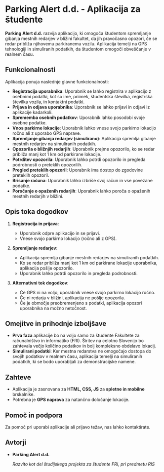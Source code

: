 # Parking Alert d.d. - Aplikacija za študente

**Parking Alert d.d.** razvija aplikacijo, ki omogoča študentom spremljanje gibanja mestnih redarjev v bližini fakultet, da jih pravočasno opozori, če se redar približa njihovemu parkiranemu vozilu. Aplikacija temelji na GPS tehnologiji in simuliranih podatkih, da študentom omogoči obveščanje v realnem času.

## Funkcionalnosti

Aplikacija ponuja naslednje glavne funkcionalnosti:

- **Registracija uporabnika**: Uporabnik se lahko registrira v aplikacijo z osebnimi podatki, kot so ime, priimek, študentska številka, registrska številka vozila, in kontaktni podatki.
- **Prijava in odjava uporabnika**: Uporabnik se lahko prijavi in odjavi iz aplikacije kadarkoli.
- **Sprememba osebnih podatkov**: Uporabnik lahko posodobi svoje osebne podatke.
- **Vnos parkirne lokacije**: Uporabnik lahko vnese svojo parkirno lokacijo ročno ali z uporabo GPS naprave.
- **Spremljanje gibanja redarjev (simulirano)**: Aplikacija spremlja gibanje mestnih redarjev na simuliranih podatkih.
- **Opozorila o bližnjih redarjih**: Uporabnik prejme opozorilo, ko se redar približa manj kot 1 km od parkirane lokacije.
- **Potrditev opozorila**: Uporabnik lahko potrdi opozorilo in pregleda podrobnosti o preteklih opozorilih.
- **Pregled preteklih opozoril**: Uporabnik ima dostop do zgodovine preteklih opozoril.
- **Brisanje računa**: Uporabnik lahko izbriše svoj račun in vse povezane podatke.
- **Poročanje o opaženih redarjih**: Uporabnik lahko poroča o opaženih mestnih redarjih v bližini.

## Opis toka dogodkov

1. **Registracija in prijava**:
   - Uporabnik odpre aplikacijo in se prijavi.
   - Vnese svojo parkirno lokacijo (ročno ali z GPS).
   
2. **Spremljanje redarjev**:
   - Aplikacija spremlja gibanje mestnih redarjev na simuliranih podatkih.
   - Ko se redar približa manj kot 1 km od parkirane lokacije uporabnika, aplikacija pošlje opozorilo.
   - Uporabnik lahko potrdi opozorilo in pregleda podrobnosti.

3. **Alternativni tok dogodkov**:
   - Če GPS ni na voljo, uporabnik vnese svojo parkirno lokacijo ročno.
   - Če ni redarja v bližini, aplikacija ne pošlje opozorila.
   - Če je območje preobremenjeno s podatki, aplikacija opozori uporabnika na možno netočnost.

## Omejitve in prihodnje izboljšave

- **Prva faza** aplikacije bo na voljo samo za študente Fakultete za računalništvo in informatiko (FRI). Širitev na celotno Slovenijo bo zahtevala večjo količino podatkov in bolj kompleksno obdelavo lokacij.
- **Simulirani podatki**: Ker mestna redarstva ne omogočajo dostopa do svojih podatkov v realnem času, aplikacija temelji na simuliranih podatkih, ki se bodo uporabljali za demonstracijske namene.

## Zahteve

- Aplikacija je zasnovana za **HTML, CSS, JS** za **spletne in mobilne** brskalnike.
- Potrebna je **GPS naprava** za natančno določanje lokacije.

## Pomoč in podpora

Za pomoč pri uporabi aplikacije ali prijavo težav, nas lahko kontaktirate.

## Avtorji

- **Parking Alert d.d.**
  
  *Razvito kot del študijskega projekta za študente FRI, pri predmetu RIS*
